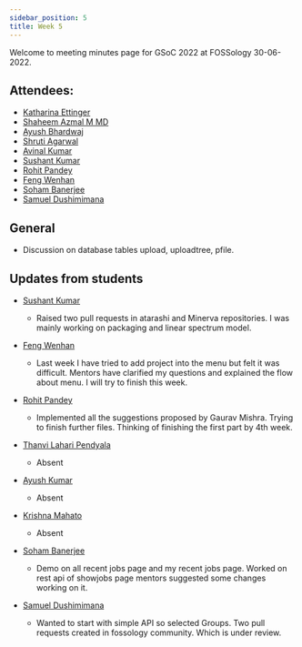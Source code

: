 ```yaml
---
sidebar_position: 5
title: Week 5
---
```


<!--
SPDX-License-Identifier: CC-BY-SA-4.0

SPDX-FileCopyrightText: 2022 Shaheem Azmal M MD <shaheem.azmal@gmail.com@gmail.com>
SPDX-FileCopyrightText: 2022 Siemens AG
-->

Welcome to meeting minutes page for GSoC 2022 at FOSSology 30-06-2022.


## Attendees:

  - [Katharina Ettinger](mailto:katharina.ettinger@siemens.com)
  - [Shaheem Azmal M MD](https://github.com/shaheemazmalmmd)
  - [Ayush Bhardwaj](https://github.com/hastagAB)
  - [Shruti Agarwal](https://github.com/Shruti3004)
  - [Avinal Kumar](https://github.com/avinal)
  - [Sushant Kumar](https://github.com/its-sushant)
  - [Rohit Pandey](https://github.com/rohitpandey49)
  - [Feng Wenhan]( https://github.com/fwhdzh)
  - [Soham Banerjee](https://github.com/soham4abc)
  - [Samuel Dushimimana](https://github.com/dushimsam)


## General

  - Discussion on database tables upload, uploadtree, pfile.

## Updates from students

- [Sushant Kumar](https://github.com/its-sushant)

  - Raised two pull requests in atarashi and Minerva repositories. I was mainly working on packaging and linear spectrum model.

- [Feng Wenhan](https://github.com/fwhdzh)

  - Last week I have tried to add project into the menu but felt it was difficult. Mentors have clarified my questions and explained the flow about menu. I will try to finish this week.

- [Rohit Pandey](https://github.com/rohitpandey49)

  - Implemented all the suggestions proposed by Gaurav Mishra. Trying to finish further files. Thinking of finishing the first part by 4th week.


- [Thanvi Lahari Pendyala](https://github.com/Pendyala-thanvi)

  - Absent

- [Ayush Kumar](https://github.com/Ayush7614)

  - Absent

- [Krishna Mahato](https://github.com/krishna9304)

  - Absent

- [Soham Banerjee](https://github.com/soham4abc)

  - Demo on all recent jobs page and my recent jobs page. Worked on rest api of showjobs page mentors suggested some changes working on it.

- [Samuel Dushimimana](https://github.com/dushimsam)

  - Wanted to start with simple API so selected Groups. Two pull requests created in fossology community. Which is under review.
